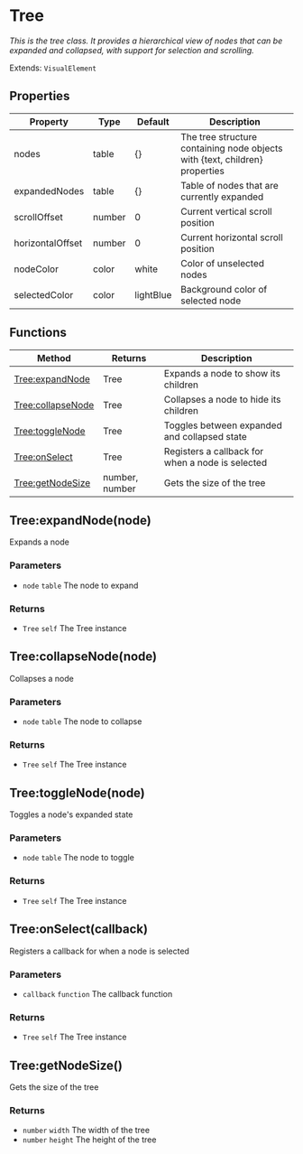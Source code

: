 # Tree
_This is the tree class. It provides a hierarchical view of nodes that can be expanded and collapsed,_
_with support for selection and scrolling._

Extends: `VisualElement`

## Properties

|Property|Type|Default|Description|
|---|---|---|---|
|nodes|table|{}|The tree structure containing node objects with {text, children} properties|
|expandedNodes|table|{}|Table of nodes that are currently expanded|
|scrollOffset|number|0|Current vertical scroll position|
|horizontalOffset|number|0|Current horizontal scroll position|
|nodeColor|color|white|Color of unselected nodes|
|selectedColor|color|lightBlue|Background color of selected node|

## Functions

|Method|Returns|Description|
|---|---|---|
|[Tree:expandNode](#tree-expandnode-node)|Tree|Expands a node to show its children|
|[Tree:collapseNode](#tree-collapsenode-node)|Tree|Collapses a node to hide its children|
|[Tree:toggleNode](#tree-togglenode-node)|Tree|Toggles between expanded and collapsed state|
|[Tree:onSelect](#tree-onselect-callback)|Tree|Registers a callback for when a node is selected|
|[Tree:getNodeSize](#tree-getnodesize)|number, number|Gets the size of the tree|

## Tree:expandNode(node)

Expands a node

### Parameters
* `node` `table` The node to expand

### Returns
* `Tree` `self` The Tree instance

## Tree:collapseNode(node)

Collapses a node

### Parameters
* `node` `table` The node to collapse

### Returns
* `Tree` `self` The Tree instance

## Tree:toggleNode(node)

Toggles a node's expanded state

### Parameters
* `node` `table` The node to toggle

### Returns
* `Tree` `self` The Tree instance

## Tree:onSelect(callback)

Registers a callback for when a node is selected

### Parameters
* `callback` `function` The callback function

### Returns
* `Tree` `self` The Tree instance

## Tree:getNodeSize()

Gets the size of the tree

### Returns
* `number` `width` The width of the tree
* `number` `height` The height of the tree
